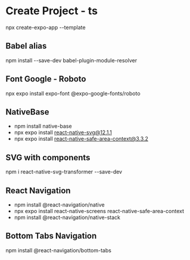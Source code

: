 # Create Project - ts
npx create-expo-app --template

## Babel alias
npm install --save-dev babel-plugin-module-resolver

## Font Google - Roboto
npx expo install expo-font @expo-google-fonts/roboto

## NativeBase
- npm install native-base
- npx expo install react-native-svg@12.1.1
- npx expo install react-native-safe-area-context@3.3.2

## SVG with components
npm i react-native-svg-transformer --save-dev

## React Navigation
- npm install @react-navigation/native
- npx expo install react-native-screens react-native-safe-area-context
- npm install @react-navigation/native-stack

## Bottom Tabs Navigation
npm install @react-navigation/bottom-tabs